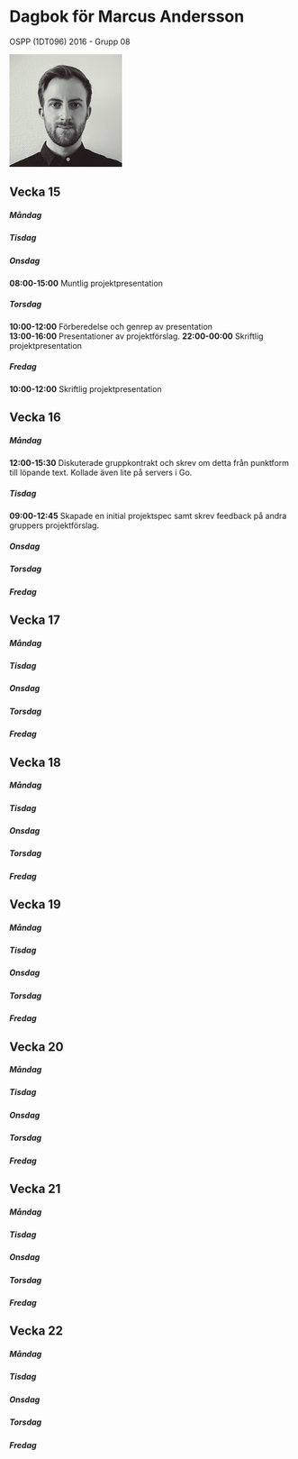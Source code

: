 # Dagbok för Marcus Andersson

OSPP (1DT096) 2016 - Grupp 08

<img src="../images/marcus.png" width="200">

## Vecka 15

##### Måndag

##### Tisdag

##### Onsdag
**08:00-15:00**
Muntlig projektpresentation

##### Torsdag
**10:00-12:00**
Förberedelse och genrep av presentation<br>
**13:00-16:00**
Presentationer av projektförslag.
**22:00-00:00**
Skriftlig projektpresentation

##### Fredag
**10:00-12:00**
Skriftlig projektpresentation

## Vecka 16

##### Måndag
**12:00-15:30**
Diskuterade gruppkontrakt och skrev om detta från punktform till löpande text. Kollade även lite på servers i Go.

##### Tisdag
**09:00-12:45**
Skapade en initial projektspec samt skrev feedback på andra gruppers projektförslag.

##### Onsdag

##### Torsdag

##### Fredag


## Vecka 17

##### Måndag

##### Tisdag

##### Onsdag

##### Torsdag

##### Fredag

## Vecka 18

##### Måndag

##### Tisdag

##### Onsdag

##### Torsdag

##### Fredag

## Vecka 19

##### Måndag

##### Tisdag

##### Onsdag

##### Torsdag

##### Fredag

## Vecka 20

##### Måndag

##### Tisdag

##### Onsdag

##### Torsdag

##### Fredag

## Vecka 21

##### Måndag

##### Tisdag

##### Onsdag

##### Torsdag

##### Fredag

## Vecka 22

##### Måndag

##### Tisdag

##### Onsdag

##### Torsdag

##### Fredag
